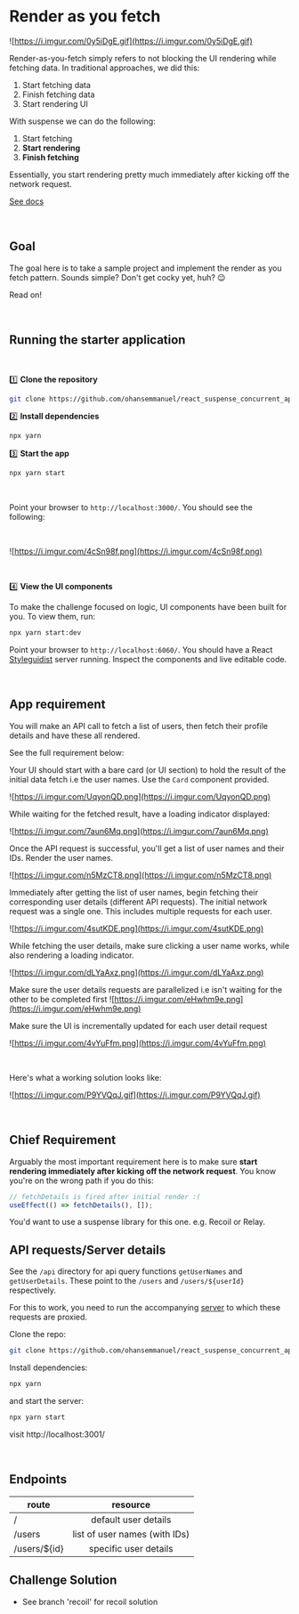 # Render as you fetch

![https://i.imgur.com/0y5iDgE.gif](https://i.imgur.com/0y5iDgE.gif)

Render-as-you-fetch simply refers to not blocking the UI rendering while fetching data. In traditional approaches, we did this:

1. Start fetching data
2. Finish fetching data
3. Start rendering UI

With suspense we can do the following:

1. Start fetching
2. **Start rendering**
3. **Finish fetching**

Essentially, you start rendering pretty much immediately after kicking off the network request.

[See docs](https://reactjs.org/docs/concurrent-mode-suspense.html#approach-3-render-as-you-fetch-using-suspense)

<br />

## Goal

The goal here is to take a sample project and implement the render as you fetch pattern. Sounds simple? Don't get cocky yet, huh? 😉

Read on!

<br />

## Running the starter application

<br />

1️⃣ **Clone the repository**

```bash
git clone https://github.com/ohansemmanuel/react_suspense_concurrent_app.git
```

2️⃣ **Install dependencies**

```bash
npx yarn
```

3️⃣ **Start the app**

```bash
npx yarn start
```

<br />

Point your browser to `http://localhost:3000/`. You should see the following:

<br />

![https://i.imgur.com/4cSn98f.png](https://i.imgur.com/4cSn98f.png)

<br />

4️⃣ **View the UI components**

To make the challenge focused on logic, UI components have been built for you. To view them, run:

```bash
npx yarn start:dev
```

Point your browser to `http://localhost:6060/`. You should have a React [Styleguidist](https://react-styleguidist.js.org/) server running. Inspect the components and live editable code.

<br />

## App requirement

You will make an API call to fetch a list of users, then fetch their profile details and have these all rendered.

See the full requirement below:

Your UI should start with a bare card (or UI section) to hold the result of the initial data fetch i.e the user names. Use the `Card` component provided.

![https://i.imgur.com/UqyonQD.png](https://i.imgur.com/UqyonQD.png)

While waiting for the fetched result, have a loading indicator displayed:

![https://i.imgur.com/7aun6Mq.png](https://i.imgur.com/7aun6Mq.png)

Once the API request is successful, you'll get a list of user names and their IDs. Render the user names.

![https://i.imgur.com/n5MzCT8.png](https://i.imgur.com/n5MzCT8.png)

Immediately after getting the list of user names, begin fetching their corresponding user details (different API requests). The initial network request was a single one. This includes multiple requests for each user.

![https://i.imgur.com/4sutKDE.png](https://i.imgur.com/4sutKDE.png)

While fetching the user details, make sure clicking a user name works, while also rendering a loading indicator.

![https://i.imgur.com/dLYaAxz.png](https://i.imgur.com/dLYaAxz.png)

Make sure the user details requests are parallelized i.e isn't waiting for the other to be completed first
![https://i.imgur.com/eHwhm9e.png](https://i.imgur.com/eHwhm9e.png)

Make sure the UI is incrementally updated for each user detail request

![https://i.imgur.com/4vYuFfm.png](https://i.imgur.com/4vYuFfm.png)

<br />

Here's what a working solution looks like:

![https://i.imgur.com/P9YVQqJ.gif](https://i.imgur.com/P9YVQqJ.gif)

<br />

## Chief Requirement

Arguably the most important requirement here is to make sure **start rendering immediately after kicking off the network request**. You know you're on the wrong path if you do this:

```jsx
// fetchDetails is fired after initial render :(
useEffect(() => fetchDetails(), []);
```

You'd want to use a suspense library for this one. e.g. Recoil or Relay.

## API requests/Server details

See the `/api` directory for api query functions `getUserNames` and `getUserDetails`. These point to the `/users` and `/users/${userId}` respectively.

For this to work, you need to run the accompanying [server](https://github.com/ohansemmanuel/react_suspense_concurrent_app_server) to which these requests are proxied.

Clone the repo:

```bash
git clone https://github.com/ohansemmanuel/react_suspense_concurrent_app_server.git
```

Install dependencies:

```bash
npx yarn
```

and start the server:

```bash
npx yarn start
```

visit http://localhost:3001/

<br />

## Endpoints

| route         |           resource            |
| ------------- | :---------------------------: |
| /             |     default user details      |
| /users        | list of user names (with IDs) |
| /users/\${id} |     specific user details     |

## Challenge Solution

- See branch 'recoil' for recoil solution
